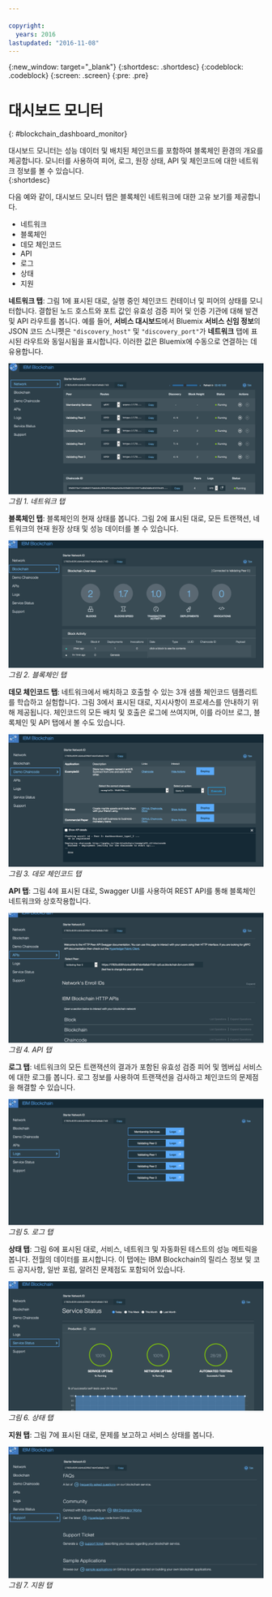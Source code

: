 ```yaml
---

copyright:
  years: 2016
lastupdated: "2016-11-08"
---
```


{:new_window: target="_blank"}
{:shortdesc: .shortdesc}
{:codeblock: .codeblock}
{:screen: .screen}
{:pre: .pre}

# 대시보드 모니터
{: #blockchain_dashboard_monitor}


대시보드 모니터는 성능 데이터 및 배치된 체인코드를 포함하여 블록체인 환경의 개요를 제공합니다. 모니터를 사용하여 피어, 로그, 원장 상태, API 및 체인코드에 대한 네트워크 정보를 볼 수 있습니다.  
{:shortdesc}

다음 예와 같이, 대시보드 모니터 탭은 블록체인 네트워크에 대한 고유 보기를 제공합니다. 
  - 네트워크
  - 블록체인
  - 데모 체인코드
  - API
  - 로그
  - 상태
  - 지원

**네트워크 탭**: 그림 1에 표시된 대로, 실행 중인 체인코드 컨테이너 및 피어의 상태를 모니터합니다. 결합된 노드 호스트와 포트 값인 유효성 검증 피어 및 인증 기관에 대해 발견 및 API 라우트를 봅니다. 예를 들어, **서비스 대시보드**에서 Bluemix **서비스 신임 정보**의 JSON 코드 스니펫은 `"discovery_host"` 및 `"discovery_port"`가 **네트워크** 탭에 표시된 라우트와 동일시됨을 표시합니다. 이러한 값은 Bluemix에 수동으로 연결하는 데 유용합니다. 

![](images/Console_Network.png "네트워크 탭")
*그림 1. 네트워크 탭*


**블록체인 탭**: 블록체인의 현재 상태를 봅니다. 그림 2에 표시된 대로, 모든 트랜잭션, 네트워크의 현재 원장 상태 및 성능 데이터를 볼 수 있습니다. 

![](images/Console_Blockchain.png "블록체인 탭")
*그림 2. 블록체인 탭*


**데모 체인코드 탭**: 네트워크에서 배치하고 호출할 수 있는 3개 샘플 체인코드 템플리트를 학습하고 실험합니다. 그림 3에서 표시된 대로, 지시사항이 프로세스를 안내하기 위해 제공됩니다. 체인코드의 모든 배치 및 호출은 로그에 쓰여지며, 이를 라이브 로그, 블록체인 및 API 탭에서 볼 수도 있습니다.   

![](images/Console_DemoChaincode.png "데모 체인코드 탭")
*그림 3. 데모 체인코드 탭*


**API 탭**: 그림 4에 표시된 대로, Swagger UI를 사용하여 REST API를 통해 블록체인 네트워크와 상호작용합니다.   

![](images/Console_APIs.png "API 탭")
*그림 4. API 탭*


**로그 탭**: 네트워크의 모든 트랜잭션의 결과가 포함된 유효성 검증 피어 및 멤버십 서비스에 대한 로그를 봅니다. 로그 정보를 사용하여 트랜잭션을 검사하고 체인코드의 문제점을 해결할 수 있습니다.   

![](images/Console_Logs.png "로그 탭")
*그림 5. 로그 탭*


**상태 탭**: 그림 6에 표시된 대로, 서비스, 네트워크 및 자동화된 테스트의 성능 메트릭을 봅니다. 전월의 데이터를 표시합니다. 이 탭에는 IBM Blockchain의 릴리스 정보 및 코드 공지사항, 일반 포럼, 알려진 문제점도 포함되어 있습니다.   

![](images/Console_Status.png "상태 탭")
*그림 6. 상태 탭*


**지원 탭**: 그림 7에 표시된 대로, 문제를 보고하고 서비스 상태를 봅니다. 

![](images/Console_Support.png "지원 탭")
*그림 7. 지원 탭*
